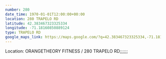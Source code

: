 ```yaml
---
number: 280
date_time: 1970-01-01T12:00:00+00:00
location: 280 TRAPELO RD
latitude: 42.383467323325334
longitude: -71.18160850889124
type: TRAPELO RD
google_maps_link: https://maps.google.com/?q=42.383467323325334,-71.18160850889124
---
```


Location: ORANGETHEORY FITNESS / 280 TRAPELO RD;;;;;;
